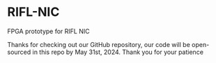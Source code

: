 # RIFL-NIC
FPGA prototype for RIFL NIC

Thanks for checking out our GitHub repository, our code will be open-sourced in this repo by May 31st, 2024. Thank you for your patience
